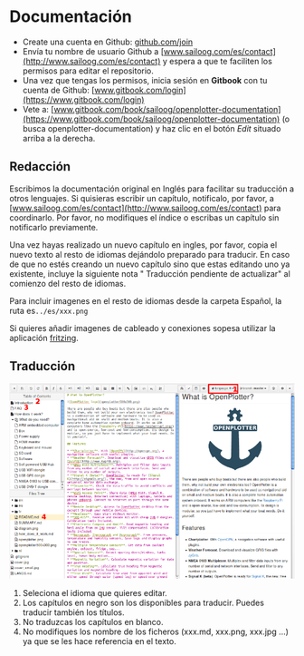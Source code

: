 # Documentación

* Create una cuenta en Github: [github.com/join](https://github.com/join)
* Envía tu nombre de usuario Github a [www.sailoog.com/es/contact](http://www.sailoog.com/es/contact) y espera a que te faciliten los permisos para editar el repositorio.
* Una vez que tengas los permisos, inicia sesión en **Gitbook** con tu cuenta de Github: [www.gitbook.com/login](https://www.gitbook.com/login)
* Vete a: [www.gitbook.com/book/sailoog/openplotter-documentation](https://www.gitbook.com/book/sailoog/openplotter-documentation) (o busca openplotter-documentation) y haz clic en el botón *Edit* situado arriba a la derecha.

## Redacción

Escribimos la documentación original en Inglés para facilitar su traducción a otros lenguajes. Si quisieras escribir un capítulo, notificalo, por favor, a [www.sailoog.com/es/contact](http://www.sailoog.com/es/contact) para coordinarlo. Por favor, no modifiques el índice o escribas un capítulo sin notificarlo previamente. 

Una vez hayas realizado un nuevo capítulo en ingles, por favor, copia el nuevo texto al resto de idiomas dejándolo preparado para traducir. En caso de que no estés creando un nuevo capítulo sino que estas editando uno ya existente, incluye la siguiente nota " Traducción pendiente de actualizar" al comienzo del resto de idiomas.

Para incluir imagenes en el resto de idiomas desde la carpeta Español, la ruta es```../es/xxx.png```

Si quieres añadir imagenes de cableado y conexiones sopesa utilizar la aplicación [fritzing](http://fritzing.org).

## Traducción

![](../en/translating.png)

1. Seleciona el idioma que quieres editar.
2. Los capítulos en negro son los disponibles para traducir. Puedes traducir también los títulos.
3. No traduzcas los  capítulos en blanco.
4. No modifiques los nombre de los ficheros (xxx.md, xxx.png, xxx.jpg ...) ya que se les hace referencia en el texto.
